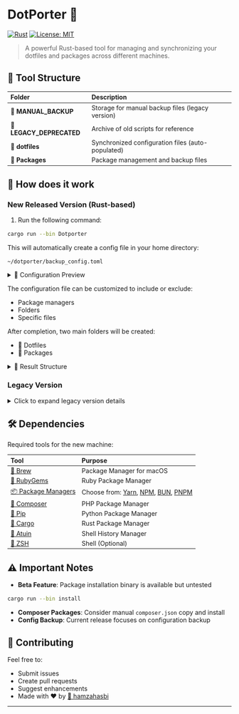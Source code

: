 
# DotPorter 🔄

[![Rust](https://img.shields.io/badge/Built%20with-Rust-orange)](https://www.rust-lang.org/)
[![License: MIT](https://img.shields.io/badge/License-MIT-yellow.svg)](https://opensource.org/licenses/MIT)

> A powerful Rust-based tool for managing and synchronizing your dotfiles and packages across different machines.

## 📁 Tool Structure

| Folder | Description |
|:--|:--|
| 📂 **MANUAL_BACKUP** | Storage for manual backup files (legacy version) |
| 📂 **LEGACY_DEPRECATED** | Archive of old scripts for reference |
| 📂 **dotfiles** | Synchronized configuration files (auto-populated) |
| 📂 **Packages** | Package management and backup files |

## 🚀 How does it work

### New Released Version (Rust-based)

1. Run the following command:
```bash
cargo run --bin Dotporter
```

This will automatically create a config file in your home directory:
```
~/dotporter/backup_config.toml
```

<details>
<summary>📸 Configuration Preview</summary>

![Config Preview](./screenshots/config.png "backup_config.toml")
</details>

The configuration file can be customized to include or exclude:
- Package managers
- Folders
- Specific files

After completion, two main folders will be created:
- 📁 Dotfiles
- 📁 Packages

<details>
<summary>📸 Result Structure</summary>

![Dotfiles Structure](./screenshots/dotfiles.png "dotfiles")
![Packages Structure](./screenshots/packages.png "packages")
</details>

### Legacy Version

<details>
<summary>Click to expand legacy version details</summary>

The root directory contains backup references for:

- **🐚 Shell Settings**: Themes and plugins for [Oh My Zsh](https://ohmyz.sh/)
- **📄 .zshrc**: [Zsh](https://github.com/ohmyzsh/ohmyzsh/wiki/Installing-ZSH) configuration
- **🎨 personal-zsh-theme**: Custom theme inspired by [daivasmara](https://github.com/Daivasmara/daivasmara.zsh-theme)
- **⚙️ settings.zip**: PHPStorm configuration

#### Scripts Usage

1. Backup your packages:
```bash
chmod a+x ./scripts/backup-packages.sh
./backup-packages.sh
```

2. Restore on new machine:
```bash
chmod a+x ./scripts/packages/brew-bulk-install.sh
chmod a+x ./scripts/packages/packages-reinstall.sh
./brew-bulk-install.sh
./packages-reinstall.sh
```
</details>

## 🛠 Dependencies

Required tools for the new machine:

| Tool | Purpose |
|:--|:--|
| [🍺 Brew](https://brew.sh/) | Package Manager for macOS |
| [💎 RubyGems](https://rubygems.org/) | Ruby Package Manager |
| [📦 Package Managers](https://yarnpkg.com/) | Choose from: [Yarn](https://yarnpkg.com/), [NPM](https://www.npmjs.com/), [BUN](https://bun.sh/), [PNPM](https://pnpm.io/) |
| [🎼 Composer](https://getcomposer.org/) | PHP Package Manager |
| [🐍 Pip](https://pypi.org/project/pip/) | Python Package Manager |
| [🦀 Cargo](https://crates.io/) | Rust Package Manager |
| [📜 Atuin](https://github.com/atuinsh/atuin) | Shell History Manager |
| [🐚 ZSH](https://github.com/ohmyzsh/ohmyzsh/wiki/Installing-ZSH) | Shell (Optional) |

## ⚠️ Important Notes

- **Beta Feature**: Package installation binary is available but untested
```bash
cargo run --bin install
```
- **Composer Packages**: Consider manual `composer.json` copy and install
- **Config Backup**: Current release focuses on configuration backup

## 🤝 Contributing

Feel free to:
- Submit issues
- Create pull requests
- Suggest enhancements
- Made with ❤️ by [📧 hamzahasbi](mailto:hamza.hasbi@gmail.com)
---
